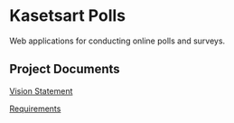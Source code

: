 # Kasetsart Polls

Web applications for conducting online polls and surveys.

## Project Documents

[Vision Statement](../../wiki/Vision%20Statement)

[Requirements](../../wiki/Requirements)
